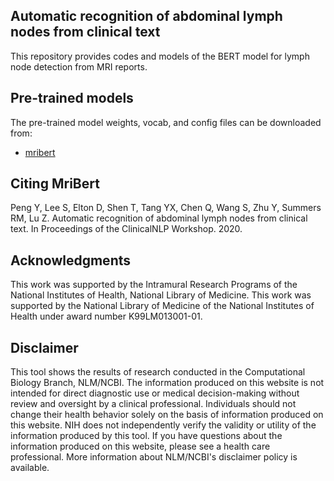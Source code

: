 ## Automatic recognition of abdominal lymph nodes from clinical text

This repository provides codes and models of the BERT model for lymph node detection from MRI reports. 

## Pre-trained models

The pre-trained model weights, vocab, and config files can be downloaded from:

* [mribert](https://github.com/ncbi-nlp/bluebert/releases/tag/lymphnode)

## Citing MriBert

Peng Y, Lee S, Elton D, Shen T, Tang YX, Chen Q, Wang S, Zhu Y, Summers RM, Lu Z.
Automatic recognition of abdominal lymph nodes from clinical text.
In Proceedings of the ClinicalNLP Workshop. 2020.

## Acknowledgments

This work was supported by the Intramural Research Programs of the National Institutes of Health, National Library of
Medicine. This work was supported by the National Library of Medicine of the National Institutes of Health under award number K99LM013001-01.

## Disclaimer

This tool shows the results of research conducted in the Computational Biology Branch, NLM/NCBI. The information produced
on this website is not intended for direct diagnostic use or medical decision-making without review and oversight
by a clinical professional. Individuals should not change their health behavior solely on the basis of information
produced on this website. NIH does not independently verify the validity or utility of the information produced
by this tool. If you have questions about the information produced on this website, please see a health care
professional. More information about NLM/NCBI's disclaimer policy is available.
